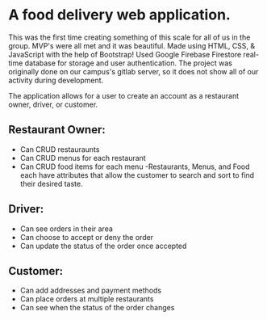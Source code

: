 # A food delivery web application.
This was the first time creating something of this scale for all of us in the group. MVP's were all met and it was beautiful.
Made using HTML, CSS, & JavaScript with the help of Bootstrap! Used Google Firebase Firestore real-time database for storage and user authentication.
The project was originally done on our campus's gitlab server, so it does not show all of our activity during development.

The application allows for a user to create an account as a restaurant owner, driver, or customer.

## Restaurant Owner:
- Can CRUD restauraunts
- Can CRUD menus for each restaurant
- Can CRUD food items for each menu
-Restaurants, Menus, and Food each have attributes that allow the customer to search and sort to find their desired taste.

## Driver:
- Can see orders in their area
- Can choose to accept or deny the order
- Can update the status of the order once accepted


## Customer:
- Can add addresses and payment methods
- Can place orders at multiple restaurants
- Can see when the status of the order changes
